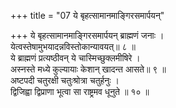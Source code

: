 +++
title = "07 ये बृहत्सामानमाङ्गिरसमार्पयन्"

+++
ये बृहत्सामानमाङ्गिरसमार्पयन् ब्राह्मणं जनाः ।  
येत्वस्तेषामुभयादन्नविस्तोकान्यावयत्॥ ८ ॥  
ये ब्राह्मणं प्रत्यष्ठीवन् ये चास्मिच्छुक्लमीषिरे ।  
अस्नस्ते मध्ये कुल्यायाः केशान् खादन्त आसते॥ ९ ॥  
अष्टपदी चतुरक्षी चतुःश्रोत्रा चतुर्हनुः ।  
द्विजिह्वा द्विप्राणा भूत्वा सा राष्ट्रमव धूनुते ॥ १० ॥